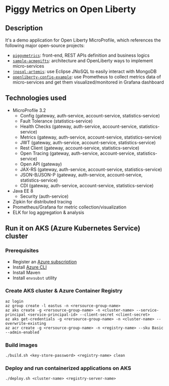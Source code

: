 # Piggy Metrics on Open Liberty
## Description
It's a demo application for Open Liberty MicroProfile, which references the following major open-source projects:
 - [`piggymetrics`](https://github.com/sqshq/piggymetrics): front-end, REST APIs definition and business logics 
 - [`sample-acmegifts`](https://github.com/OpenLiberty/sample-acmegifts): architecture and OpenLiberty ways to implement micro-services
 - [`jnosql-artemis`](https://github.com/eugenp/tutorials/tree/master/persistence-modules/jnosql/jnosql-artemis): use Eclipse JNoSQL to easily interact with MongoDB
 - [`openliberty-config-example`](https://github.com/sdaschner/openliberty-config-example/tree/prometheus-k8s): use Prometheus to collect metrics data of micro-services and get them visualized/monitored in Grafana dashboard

## Technologies used
- MicroProfile 3.2 
  - Config (gateway, auth-service, account-service, statistics-service)
  - Fault Tolerance (statistics-service)
  - Health Checks (gateway, auth-service, account-service, statistics-service)
  - Metrics (gateway, auth-service, account-service, statistics-service)
  - JWT (gateway, auth-service, account-service, statistics-service)
  - Rest Client (gateway, account-service, statistics-service)
  - Open Tracing (gateway, auth-service, account-service, statistics-service)
  - Open API (gateway)
  - JAX-RS (gateway, auth-service, account-service, statistics-service)
  - JSON-B/JSON-P (gateway, auth-service, account-service, statistics-service)
  - CDI (gateway, auth-service, account-service, statistics-service)
- Java EE 8
  - Security (auth-service)
- Zipkin for distributed tracing
- Prometheus/Grafana for metric collection/visualization
- ELK for log aggregation & analysis

## Run it on AKS (Azure Kubernetes Service) cluster
### Prerequisites
 - Register an [Azure subscription](https://azure.microsoft.com/en-us/)
 - Install [Azure CLI](https://docs.microsoft.com/en-us/cli/azure/install-azure-cli?view=azure-cli-latest)
 - Install Maven
 - Install `envsubst` utility
 ### Create AKS cluster & Azure Container Registry
 ```
 az login
 az group create -l eastus -n <rersource-group-name>
 az aks create -g <rersource-group-name> -n <cluster-name> --service-principal <service-principal-id> --client-secret <client-secret>
 az aks get-credentials -g <rersource-group-name> -n <cluster-name> --overwrite-existing
 az acr create -g <rersource-group-name> -n <registry-name> --sku Basic --admin-enabled
 ```
 ### Build images
 ```
 ./build.sh <key-store-password> <registry-name> clean
 ```
 ### Deploy and run containerized applications on AKS
 ```
 ./deploy.sh <cluster-name> <registry-server-name>
 ```
